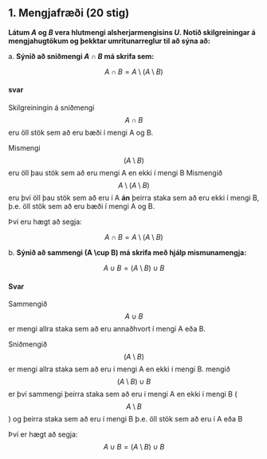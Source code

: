 ## 1. Mengjafræði (20 stig)

**Látum $A$ og $B$ vera hlutmengi alsherjarmengisins $U$. Notið skilgreiningar á
mengjahugtökum og þekktar umritunarreglur til að sýna að:**

a. **Sýnið að sniðmengi $A \cap B$ má skrifa sem:**

$$ A \cap B = A \setminus (A \setminus B) $$

#### svar
Skilgreiningin á sniðmengi $$A \cap B $$ eru öll stök sem að eru bæði í mengi A og B.

Mismengi $$(A \setminus B)$$ eru öll þau stök sem að eru mengi A en ekki í mengi B
Mismengið $$A \setminus (A \setminus B)$$ eru því öll þau stök sem að eru  í A **án** þeirra staka sem að eru ekki í mengi B, þ.e. öll stök sem að eru bæði í mengi A og B.

Því eru hægt að segja:

$$A \cap B = A \setminus (A \setminus B)$$

b. **Sýnið að sammengi \(A \cup B\) má skrifa með hjálp mismunamengja:**  

$$ A \cup B = (A \setminus B) \cup B $$

#### Svar

Sammengið $$A \cup B$$ er mengi allra staka sem að eru annaðhvort í mengi A eða B.

Sniðmengið $$(A \setminus B)$$ er mengi allra staka sem að eru í mengi A en ekki í mengi B.
mengið $$(A \setminus B) \cup B $$ er því sammengi þeirra staka sem að eru í mengi A en ekki í mengi B ($$A \setminus B$$) og þeirra staka sem að eru í mengi B þ.e. öll stök sem að eru í A eða B

Því er hægt að segja:
$$A \cup B = (A \setminus B) \cup B $$


